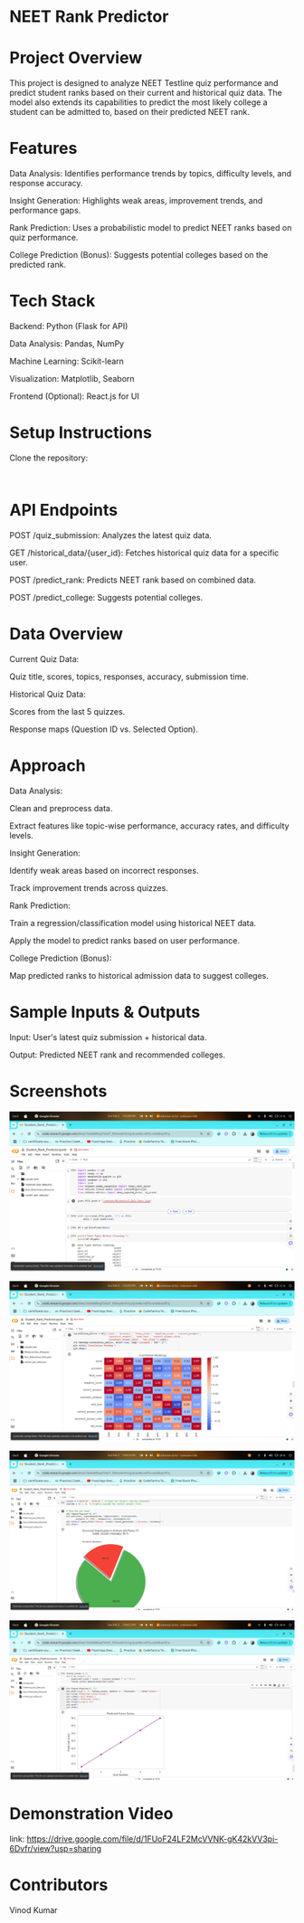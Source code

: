 # NEET Rank Predictor

# Project Overview

This project is designed to analyze NEET Testline quiz performance and predict student ranks based on their current and historical quiz data. The model also extends its capabilities to predict the most likely college a student can be admitted to, based on their predicted NEET rank.

# Features

Data Analysis: Identifies performance trends by topics, difficulty levels, and response accuracy.

Insight Generation: Highlights weak areas, improvement trends, and performance gaps.

Rank Prediction: Uses a probabilistic model to predict NEET ranks based on quiz performance.

College Prediction (Bonus): Suggests potential colleges based on the predicted rank.

# Tech Stack

Backend: Python (Flask for API)

Data Analysis: Pandas, NumPy

Machine Learning: Scikit-learn

Visualization: Matplotlib, Seaborn

Frontend (Optional): React.js for UI

# Setup Instructions

Clone the repository:

```git clone https://github.com/your-username/neet-rank-predictor.git
```
```cd neet-rank-predictor
```

# API Endpoints

POST /quiz_submission: Analyzes the latest quiz data.

GET /historical_data/{user_id}: Fetches historical quiz data for a specific user.

POST /predict_rank: Predicts NEET rank based on combined data.

POST /predict_college: Suggests potential colleges.

# Data Overview

Current Quiz Data:

Quiz title, scores, topics, responses, accuracy, submission time.

Historical Quiz Data:

Scores from the last 5 quizzes.

Response maps (Question ID vs. Selected Option).

# Approach

Data Analysis:

Clean and preprocess data.

Extract features like topic-wise performance, accuracy rates, and difficulty levels.

Insight Generation:

Identify weak areas based on incorrect responses.

Track improvement trends across quizzes.

Rank Prediction:

Train a regression/classification model using historical NEET data.

Apply the model to predict ranks based on user performance.

College Prediction (Bonus):

Map predicted ranks to historical admission data to suggest colleges.


# Sample Inputs & Outputs

Input: User's latest quiz submission + historical data.

Output: Predicted NEET rank and recommended colleges.

# Screenshots

![alt text](image.png)

![alt text](image-1.png)

![alt text](image-2.png)

![alt text](image-3.png)

# Demonstration Video

link: https://drive.google.com/file/d/1FUoF24LF2McVVNK-gK42kVV3pi-6Dvfr/view?usp=sharing

# Contributors

Vinod Kumar